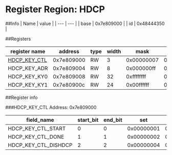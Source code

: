 # Register Region: HDCP


##Info
| Name | value |
| --- | --- |
| base | 0x7e809000 |
| id | 0x48444350 |

##Registers

| register name | address | type | width | mask | reset |
| --- | --- | --- | --- | --- | --- |
| [HDCP_KEY_CTL](#hdcp_key_ctl) | 0x7e809000 | RW | 3 | 0x00000007 | 0000000000 |
| HDCP_KEY_ADR | 0x7e809004 | RW | 8 | 0x000000ff | 0000000000 |
| HDCP_KEY_KY0 | 0x7e809008 | RW | 32 | 0xffffffff | 0000000000 |
| HDCP_KEY_KY1 | 0x7e80900c | RW | 24 | 0x00ffffff | 0000000000 |

##Register info


###HDCP_KEY_CTL
 Address: 0x7e809000

| field_name | start_bit | end_bit | set | clear | reset |
| --- | --- | --- | --- | --- | --- |
| HDCP_KEY_CTL_START | 0 | 0 | 0x00000001 | 0xfffffffe | 0x0 |
| HDCP_KEY_CTL_DONE | 1 | 1 | 0x00000002 | 0xfffffffd | 0x0 |
| HDCP_KEY_CTL_DISHDCP | 2 | 2 | 0x00000004 | 0xfffffffb | 0x0 |
